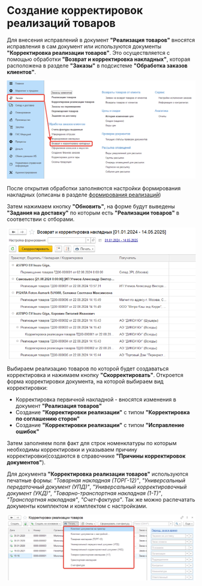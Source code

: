 # Создание корректировок реализаций товаров

Для внесения исправлений в документ **"Реализация товаров"** вносятся исправления в сам документ или используются документы **"Корректировка реализации товаров"**. Это осуществляется с помощью обработки **"Возврат и корректировка накладных"**, которая расположена в разделе **"Заказы"** в подсистеме **"Обработка заказов клиентов"**.

[![1][1]][1]

После открытия обработки заполняются настройки формирования накладных (описаны в разделе [формирования реализаций](../FormationOfTheImplementationsOfProducts.md))

Затем нажимаем кнопку **"Обновить"**, на форме будут выведены **"Задания на доставку"** по которым есть **"Реализации товаров"** в соответствии с отборами.

[![18][18]][18]

Выбираем реализацию товаров по которой будет создаваться корректировка и нажимаем кнопку **"Скорректировать"**. Откроется форма корректировки документа, на которой выбираем вид корректировки:

- Корректировка первичной накладной - вносятся изменения в документ **"Реализация товаров"**
- Создание **"Корректировки реализации"** с типом **"Корректировка по соглашению сторон"**
- Создание **"Корректировки реализации"** с типом **"Исправление ошибок"**

Затем заполняем поля факт для строк номенклатуры по которым необходимы корректировки и указываем причину корректировки(создаются в справочнике **"Причины корректировок документов"**).

Для документа **"Корректировка реализации товаров"** используются печатные формы: *"Товарная накладная (ТОРГ-12)"*, *"Универсальный передаточный документ (УПД)"*, *"Универсальный корректировочный документ (УКД)"*,  *"Товарно-транспортная накладная (1-Т)"*, *"Транспортная накладная"*, *"Счет-фактура"*. Так же можно распечатать документы комплектом и комплектом с настройками.

[![15][15]][15]

[1]:AdjustingProductImplementations.assets/1.png
[2]:AdjustingProductImplementations.assets/2.png
[3]:AdjustingProductImplementations.assets/3.png
[4]:AdjustingProductImplementations.assets/4.png
[5]:AdjustingProductImplementations.assets/5.png
[6]:AdjustingProductImplementations.assets/6.png
[7]:AdjustingProductImplementations.assets/7.png
[8]:AdjustingProductImplementations.assets/8.png
[9]:AdjustingProductImplementations.assets/9.png
[10]:AdjustingProductImplementations.assets/10.png
[11]:AdjustingProductImplementations.assets/11.png
[12]:AdjustingProductImplementations.assets/12.png
[13]:AdjustingProductImplementations.assets/13.png
[14]:AdjustingProductImplementations.assets/14.png
[15]:AdjustingProductImplementations.assets/15.png
[16]:AdjustingProductImplementations.assets/16.png
[17]:AdjustingProductImplementations.assets/17.png
[18]:AdjustingProductImplementations.assets/18.png